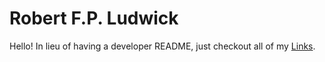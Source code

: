 # Robert F.P. Ludwick

Hello! In lieu of having a developer README, just checkout all of my
[Links](https://ludwick.us).
